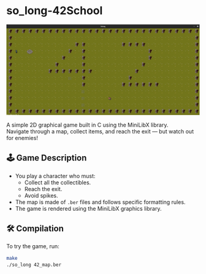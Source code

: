 # so_long-42School
![Banner](so_long_image.png)

A simple 2D graphical game built in C using the MiniLibX library.  
Navigate through a map, collect items, and reach the exit — but watch out for enemies!

## 🕹️ Game Description

- You play a character who must:
  - Collect all the collectibles.
  - Reach the exit.
  - Avoid spikes.
- The map is made of `.ber` files and follows specific formatting rules.
- The game is rendered using the MiniLibX graphics library.

## 🛠️ Compilation

To try the game, run:

```bash
make
./so_long 42_map.ber
